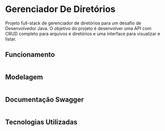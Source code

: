 # Gerenciador De Diretórios
<p>
  Projeto full-stack de gerenciador de diretórios para um desafio de Desenvolvedor Java. O objetivo do projeto é desenvolver uma API com CRUD completo para arquivos e diretórios e uma interface para visualizar e listar.
</p>

## Funcionamento
<img src="" alt="">

## Modelagem
<img src="https://github.com/CarlosVinicios99/Gerenciador-De-Diretorios/blob/main/DER_gerenciador_de_diretorios.png?raw=true" alt="">

## Documentação Swagger
<img src="https://github.com/CarlosVinicios99/Gerenciador-De-Diretorios/blob/main/Documentacao-swagger.jpg?raw=true" alt="">

## Tecnologias Utilizadas



